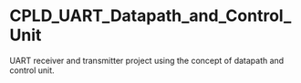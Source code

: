 # CPLD_UART_Datapath_and_Control_Unit
UART receiver and transmitter project using the concept of datapath and control unit.
